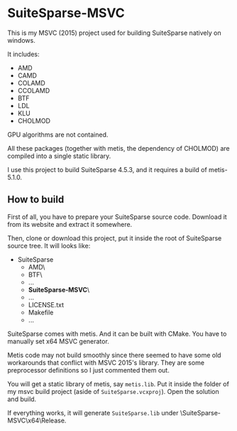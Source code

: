 # SuiteSparse-MSVC

This is my MSVC (2015) project used for building SuiteSparse natively on windows.

It includes:
* AMD
* CAMD
* COLAMD
* CCOLAMD
* BTF
* LDL
* KLU
* CHOLMOD

GPU algorithms are not contained.

All these packages (together with metis, the dependency of CHOLMOD) are compiled into a single static library.

I use this project to build SuiteSparse 4.5.3, and it requires a build of metis-5.1.0.

## How to build

First of all, you have to prepare your SuiteSparse source code. Download it from its website and extract it somewhere.

Then, clone or download this project, put it inside the root of SuiteSparse source tree. It will looks like:
* SuiteSparse
  * AMD\
  * BTF\
  * ...
  * **SuiteSparse-MSVC**\
  * ...
  * LICENSE.txt
  * Makefile
  * ...

SuiteSparse comes with metis. And it can be built with CMake.
You have to manually set x64 MSVC generator.

Metis code may not build smoothly since there seemed to have some old workarounds that conflict with MSVC 2015's library.
They are some preprocessor definitions so I just commented them out.

You will get a static library of metis, say `metis.lib`. Put it inside the folder of my msvc build project (aside of `SuiteSparse.vcxproj`).
Open the solution and build.

If everything works, it will generate `SuiteSparse.lib` under \SuiteSparse-MSVC\x64\Release.
